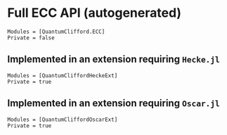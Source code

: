 # Full ECC API (autogenerated)

```@autodocs
Modules = [QuantumClifford.ECC]
Private = false
```

## Implemented in an extension requiring `Hecke.jl`

```@autodocs
Modules = [QuantumCliffordHeckeExt]
Private = true
```

## Implemented in an extension requiring `Oscar.jl`

```@autodocs
Modules = [QuantumCliffordOscarExt]
Private = true
```
